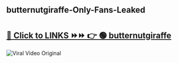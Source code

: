 
 ## butternutgiraffe-Only-Fans-Leaked

# <h2><a href="https://clipsfans.com/butternutgiraffe&ref=git">🔗 Click to LINKS ⏩⏩ 👉 🟢 butternutgiraffe </a></h2>

<a href="https://clipsfans.com/butternutgiraffe&ref=git" rel="nofollow" data-target="animated-image.originalLink"><img src="https://i.ibb.co.com/xMMVF88/686577567.gif" alt="Viral Video Original" style="max-width: 100%; display: inline-block;" data-target="animated-image.originalImage"></a>
